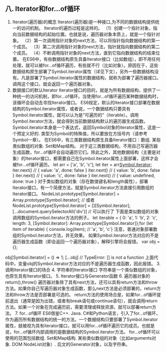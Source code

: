 
## 八. Iterator和for...of循环
1. Iterator(遍历器)的概念
Iterator(遍历器)是一种接口,为不同的数据结构提供统一的访问机制。
Iterator的遍历过程是这样的。
（1）创建一个指针对象，指向当前数据结构的起始位置。也就是说，遍历器对象本质上，就是一个指针对象。
（2）第一次调用指针对象的next方法，可以将指针指向数据结构的第一个成员。
（3）第二次调用指针对象的next方法，指针就指向数据结构的第二个成员。
（4）不断调用指针对象的next方法，直到它指向数据结构的结束位置。
在ES6中，有些数据结构原生具备Iterator接口（比如数组），即不用任何处理，就可以被for...of循环遍历，有些就不行（比如对象）。原因在于，这些数据结构原生部署了Symbol.iterator属性（详见下文），另外一些数据结构没有。凡是部署了Symbol.iterator属性的数据结构，就称为部署了遍历器接口。调用这个接口，就会返回一个遍历器对象。
2. 数据接口的默认Iterator
Iterator接口的目的，就是为所有数据结构，提供了一种统一的访问机制，即for...of循环。当使用for...of循环遍历某种数据结构时，该循环会自动去寻找Iterator接口。
ES6规定，默认的Iterator接口部署在数据结构的Symbol.iterator属性，或者说，一个数据结构只要具有Symbol.iterator属性，就可以认为是“可遍历的”（iterable）。调用Symbol.iterator方法，就会得到当前数据结构默认的遍历器生成函数。Symbol.iterator本身是一个表达式，返回Symbol对象的iterator属性，这是一个预定义好的. 类型为Symbol的特殊值，所以要放在方括号内（请参考Symbol一章）。
在ES6中，有三类数据结构原生具备Iterator接口：数组. 某些类似数组的对象. Set和Map结构。
对于这三类数据结构，不用自己写遍历器生成函数，for...of循环会自动遍历它们。除此之外，其他数据结构（主要是对象）的Iterator接口，都需要自己在Symbol.iterator属性上面部署，这样才会被for...of循环遍历。
let arr = ['a', 'b', 'c'];
let iter = arr[Symbol.iterator]();
iter.next() // { value: 'a', done: false }
iter.next() // { value: 'b', done: false }
iter.next() // { value: 'c', done: false }
iter.next() // { value: undefined, done: true }
 对于类似数组的对象（存在数值键名和length属性），部署Iterator接口，有一个简便方法，就是Symbol.iterator方法直接引用数组的Iterator接口。
NodeList.prototype[Symbol.iterator] =   Array.prototype[Symbol.iterator];
// 或者
NodeList.prototype[Symbol.iterator] = [][Symbol.iterator];
[...document.querySelectorAll('div')] // 可以执行了
下面是类似数组的对象调用数组的Symbol.iterator方法的例子。
let iterable = {
  0: 'a',
  1: 'b',
  2: 'c',
  length: 3,
  [Symbol.iterator]: Array.prototype[Symbol.iterator]};for (let item of iterable) {
  console.log(item); // 'a', 'b', 'c'}
注意，普通对象部署数组的Symbol.iterator方法，并无效果。
   如果Symbol.iterator方法对应的不是遍历器生成函数（即会返回一个遍历器对象），解释引擎将会报错。
var obj = {};

obj[Symbol.iterator] = () => 1;
[...obj] // TypeError: [] is not a function
上面代码中，变量obj的Symbol.iterator方法对应的不是遍历器生成函数，因此报错。
3. 调用Iterator接口的场合
4. 字符串的Iterator接口
字符串是一个类似数组的对象，也原生具有Iterator接口。
5. Iterator接口与Generator函数
6. 遍历器对象的return(),throw()
遍历器对象除了具有next方法，还可以具有return方法和throw方法。如果你自己写遍历器对象生成函数，那么next方法是必须部署的，return方法和throw方法是否部署是可选的。
return方法的使用场合是，如果for...of循环提前退出（通常是因为出错，或者有break语句或continue语句），就会调用return方法。如果一个对象在完成遍历前，需要清理或释放资源，就可以部署return方法。
7. for...of循环
ES6借鉴C++. Java. C#和Python语言，引入了for...of循环，作为遍历所有数据结构的统一的方法。一个数据结构只要部署了Symbol.iterator属性，就被视为具有iterator接口，就可以用for...of循环遍历它的成员。也就是说，for...of循环内部调用的是数据结构的Symbol.iterator方法。
for...of循环可以使用的范围包括数组. Set和Map结构. 某些类似数组的对象（比如arguments对象. DOM NodeList对象）. 后文的Generator对象，以及字符串。
